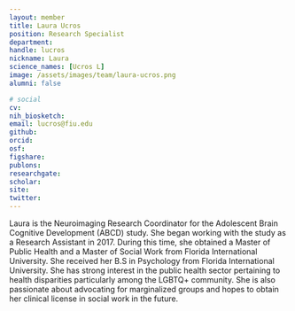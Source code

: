 ```yaml
---
layout: member
title: Laura Ucros
position: Research Specialist
department:
handle: lucros
nickname: Laura
science_names: [Ucros L]
image: /assets/images/team/laura-ucros.png
alumni: false

# social
cv:
nih_biosketch:
email: lucros@fiu.edu
github:
orcid:
osf:
figshare:
publons:
researchgate:
scholar:
site:
twitter:
---
```


Laura is the Neuroimaging Research Coordinator for the Adolescent Brain Cognitive Development (ABCD) study. She began working with the study as a Research Assistant in 2017. During this time, she obtained a Master of Public Health and a Master of Social Work from Florida International University. She received her B.S in Psychology from Florida International University. She has strong interest in the public health sector pertaining to health disparities particularly among the LGBTQ+ community. She is also passionate about advocating for marginalized groups and hopes to obtain her clinical license in social work in the future.
